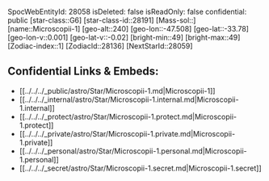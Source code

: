 ﻿---
location: [-33.78,47.508,240]
type: Star
tags:
- astro/Star

---
SpocWebEntityId: 28058
isDeleted: false
isReadOnly: false
confidential: public
[star-class::G6]
[star-class-id::28191]
[Mass-sol::]
[name::Microscopii-1]
[geo-alt::240]
[geo-lon::-47.508]
[geo-lat::-33.78]
[geo-lon-v::0.001]
[geo-lat-v::-0.02]
[bright-min::49]
[bright-max::49]
[Zodiac-index::1]
[ZodiacId::28136]
[NextStarId::28059]



## Confidential Links & Embeds: 
- [[../../../_public/astro/Star/Microscopii-1.md|Microscopii-1]] 
- [[../../../_internal/astro/Star/Microscopii-1.internal.md|Microscopii-1.internal]] 
- [[../../../_protect/astro/Star/Microscopii-1.protect.md|Microscopii-1.protect]] 
- [[../../../_private/astro/Star/Microscopii-1.private.md|Microscopii-1.private]] 
- [[../../../_personal/astro/Star/Microscopii-1.personal.md|Microscopii-1.personal]] 
- [[../../../_secret/astro/Star/Microscopii-1.secret.md|Microscopii-1.secret]] 
